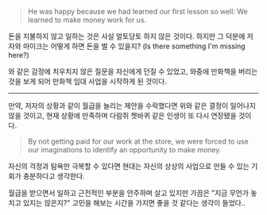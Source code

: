 > He was happy because we had learned our first lesson so well: We learned to make money work for us.

돈을 지불하지 않고 일하는 것은 사실 얼토당토 하지 않은 것이다. 하지만 그 덕분에 저자와 마이크는 어떻게 하면 돈을 벌 수 있을지? (Is there something I'm missing here?)

와 같은 감정에 치우치지 않은 질문을 자신에게 던질 수 있었고, 와중에 만화책을 버리는 것을 보게 되어 만화책 임대 사업을 시작하게 된 것이다.

---
만약, 저자의 상황과 같이 월급을 늘리는 제안을 수락했다면 위와 같은 결정이 일어나지 않을 것이고, 현재 상황에 만족하며 다람쥐 쳇바퀴 같은 인생이 또 다시 연장됐을 것이다.

> By not getting paid for our work at the store, we were forced to use our imaginations to identify an opportunity to make money.

자신의 걱정과 탐욕만 극복할 수 있다면 현대는 자신의 상상의 사업으로 만들 수 있는 기회가 충분하다고 생각한다.

월급을 받으면서 일하고 근전적인 부분을 안주하며 살고 있지만 가끔은 "지금 무언가 놓치고 있지는 않은지?" 고민을 해보는 시간을 가지면 좋을 것 같다는 생각이 들었다..
